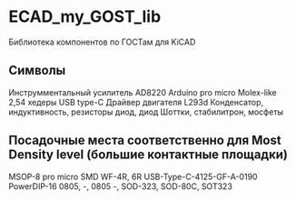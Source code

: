 # ECAD_my_GOST_lib

Библиотека компонентов по ГОСТам для KiCAD

## Символы

Инструмментальный усилитель AD8220
Arduino pro micro
Molex-like 2,54 хедеры
USB type-C
Драйвер двигателя L293d
Конденсатор, индуктивность, резисторы
диод, диод Шоттки, стабилитрон, мосфеты

## Посадочные места соответственно для Most Density level (большие контактные площадки)

MSOP-8
pro micro SMD
WF-4R, 6R
USB-Type-C-4125-GF-A-0190
PowerDIP-16
0805, -, 0805
-, SOD-323, SOD-80C, SOT323 
